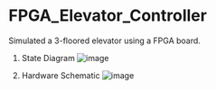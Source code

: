 # FPGA_Elevator_Controller
Simulated a 3-floored elevator using a FPGA board.

1. State Diagram
![image](https://github.com/user-attachments/assets/88fc9a9f-ae05-49a8-bb77-ae7896c09236)

2. Hardware Schematic
![image](https://github.com/user-attachments/assets/a13fff8f-4b4a-4c3e-a2d5-ba4797a51ec2)

